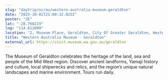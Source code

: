 ```yaml
---
slug: "daytrip/oc/au/western-australia-museum-geraldton"
date: "2025-10-01T21:00:32.025Z"
poster: "JE"
lat: "-28.768219"
lng: "114.612099"
location: "2, Museum Place, Geraldton, City Of Greater Geraldton, Western Australia, 6530, Australia"
title: "Western Australia Museum - Geraldton"
external_url: https://visit.museum.wa.gov.au/geraldton
---
```

The Museum of Geraldton celebrates the heritage of the land, sea and people of the Mid West region. Discover ancient landforms, Yamaji history and culture, local shipwrecks and relics, and the region’s unique natural landscapes and marine environment. Tours run daily.